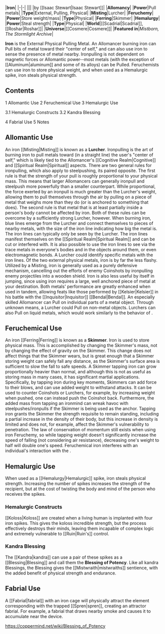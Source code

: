 |**Iron**|
|-|-|
|||
|by [[Isaac Stewart\|Isaac Stewart]]|
|**Allomancy**|
|**Power**|Pull metals|
|**Type**|External, Pulling, Physical|
|**Misting**|Lurcher|
|**Feruchemy**|
|**Power**|Store weight/mass|
|**Type**|Physical|
|**Ferring**|Skimmer|
|**Hemalurgy**|
|**Power**|Steal strength|
|**Type**|Physical|
|**World**|[[Scadrial\|Scadrial]], [[Roshar\|Roshar]]|
|**Universe**|[[Cosmere\|Cosmere]]|
|**Featured in**|*Mistborn, The Stormlight Archive*|

**Iron** is the External Physical Pulling Metal. An Allomancer burning iron can Pull bits of metal toward their "center of self," and can also use iron to sense the presence of metal nearby. Ironpulling is not dependent on magnetic forces or Allomantic power--most metals (with the exception of [[Aluminum\|aluminum]] and some of its alloys) can be Pulled. Feruchemists can use iron to store physical weight, and when used as a Hemalurgic spike, iron steals physical strength.

## Contents

1 Allomantic Use
2 Feruchemical Use
3 Hemalurgic Use

3.1 Hemalurgic Constructs
3.2 Kandra Blessing


4 Fabrial Use
5 Notes


## Allomantic Use
An iron [[Misting\|Misting]] is known as a **Lurcher**. Ironpulling is the art of burning iron to pull metals toward (in a straight line) the user's "center of self," which is likely tied to the Allomancer's [[Cognitive Realm\|Cognitive]] and [[Spiritual Realm\|Spiritual]] aspects. There are two general rules for ironpulling, which also apply to steelpushing, its paired opposite. The first rule is that the strength of your pull is roughly proportional to your physical mass. This means that larger Allomancers can generally ironpull and steelpush more powerfully than a smaller counterpart. While proportional, the force exerted by an ironpull is much greater than the Lurcher's weight, allowing them to pull themselves through the air by pulling on a piece of metal that weighs more than they do (or is anchored to something that does). The second rule is that metal that is at least partially inside a person's body cannot be affected by iron. Both of these rules can be overcome by a sufficiently strong Lurcher, however.
When burning iron, blue lines emerge from the Lurcher and connect themselves to pieces of nearby metals, with the size of the iron line indicating how big the metal is. The iron lines can typically only be seen by the Lurcher. The iron lines manifest themselves on the [[Spiritual Realm\|Spiritual Realm]] and can be cut or interfered with. It is also possible to use the iron lines to see via the trace metals in everyone's bodies and in the objects around them, or even electromagnetic bonds. A Lurcher could identify specific metals with the iron lines.
Of the two external physical metals, iron is by far the less flashy. Utilized by a Misting, iron is generally used as a purely defensive mechanism, cancelling out the efforts of enemy Coinshots by ironpulling enemy projectiles into a wooden shield. Iron is also less useful by itself in jumping, since using iron requires a large, well anchored piece of metal at your destination. Both metals' performance are greatly enhanced when used in tandem, allowing feats like those performed by [[Kelsier\|Kelsier]] in his battle with the [[Inquisitor\|Inquisitor]] [[Bendal\|Bendal]].
An especially skilled Allomancer can Pull on individual parts of a metal object. Through unknown means, a Lurcher could Pull on non-metal objects. Lurchers can also Pull on liquid metals, which would work similarly to the behavior of .

## Feruchemical Use
An iron [[Ferring\|Ferring]] is known as a **Skimmer**. Iron is used to store physical mass. This is accomplished by changing the Skimmer's mass, not by changing the effect of gravity on the Skimmer. This change does not affect things that the Skimmer wears, but is great enough that a Skimmer storing weight can safely fall any distance, as the Skimmer's surface area is sufficient to slow the fall to safe speeds.
A Skimmer tapping iron can grow proportionally heavier than normal, and although this is not as useful as storing mass in many cases, it has significant martial applications. Specifically, by tapping iron during key moments, Skimmers can add force to their blows, and can use added weight to withstand attacks. It can be used to counter Coinshots or Lurchers, for example, by increasing weight when pushed, one can instead push the Coinshot back. Furthermore, the added mass from tapping an ironmind can wreak havoc with steelpushes/ironpulls if the Skimmer is being used as the anchor.
Tapping iron grants the Skimmer the strength requisite to remain standing, including a partial increase in the density of their body, but this increase in density is limited and does not, for example, affect the Skimmer's vulnerability to penetration.
The law of conservation of momentum still exists when using iron Feruchemy, so while tapping weight doesn't significantly increase the speed of falling (not considering air resistance), decreasing one's weight to half will double one's speed.
Feruchemical iron interferes with an individual's interaction with the .

## Hemalurgic Use
When used as a [[Hemalurgy\|Hemalurgic]] spike, iron steals physical strength. Increasing the number of spikes increases the strength of the recipient, but at the cost of twisting the body and mind of the person who receives the spikes.

### Hemalurgic Constructs
[[Koloss\|Koloss]] are created when a living human is implanted with four iron spikes. This gives the koloss incredible strength, but the process effectively destroys their minds, leaving them incapable of complex logic and extremely vulnerable to [[Ruin\|Ruin's]] control.

### Kandra Blessing
The [[Kandra\|kandra]] can use a pair of these spikes as a [[Blessing\|Blessing]] and call them the **Blessing of Potency**. Like all kandra Blessings, the Blessing gives the [[Mistwraith\|mistwraiths]] sentience, with the added benefit of physical strength and endurance.

## Fabrial Use
A [[Fabrial\|fabrial]] with an iron cage will physically attract the element corresponding with the trapped [[Spren\|spren]], creating an attractor fabrial. For example, a fabrial that draws nearby smoke and causes it to accumulate near the device.



https://coppermind.net/wiki/Blessing_of_Potency